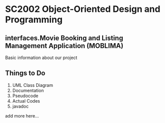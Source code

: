 # SC2002 Object-Oriented Design and Programming
## interfaces.Movie Booking and Listing Management Application (MOBLIMA)

Basic information about our project

## Things to Do
1. UML Class Diagram
2. Documentation
3. Pseudocode
4. Actual Codes
5. javadoc

add more here...
